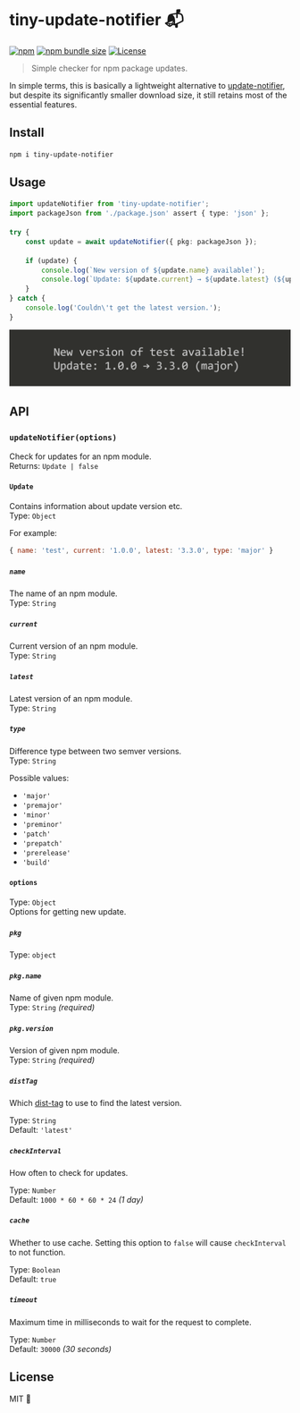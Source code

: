 # tiny-update-notifier 📬

[![npm][npm-version]][npm-link]
[![npm bundle size][bundle-size]][bundlephobia]
[![License][license]](./license)

> Simple checker for npm package updates.

In simple terms, this is basically a lightweight alternative to [update-notifier](https://github.com/yeoman/update-notifier), but despite its significantly smaller download size, it still retains most of the essential features.

## Install

```bash
npm i tiny-update-notifier
```

## Usage

```ts
import updateNotifier from 'tiny-update-notifier';
import packageJson from './package.json' assert { type: 'json' };

try {
    const update = await updateNotifier({ pkg: packageJson });

    if (update) {
        console.log(`New version of ${update.name} available!`);
        console.log(`Update: ${update.current} → ${update.latest} (${update.type})`);
    }
} catch {
    console.log('Couldn\'t get the latest version.');
}
```

<img src="./.github/demo.png" alt="Example in terminal window">

## API

### `updateNotifier(options)`

Check for updates for an npm module.\
Returns: `Update | false`

#### `Update`

Contains information about update version etc.\
Type: `Object`

For example:
```js
{ name: 'test', current: '1.0.0', latest: '3.3.0', type: 'major' }
```

##### `name`

The name of an npm module.\
Type: `String`

##### `current`

Current version of an npm module.\
Type: `String`

##### `latest`

Latest version of an npm module.\
Type: `String`

##### `type`

Difference type between two semver versions.\
Type: `String`

Possible values:

* `'major'`
* `'premajor'`
* `'minor'`
* `'preminor'`
* `'patch'`
* `'prepatch'`
* `'prerelease'`
* `'build'`

#### `options`

Type: `Object`\
Options for getting new update.

##### `pkg`
Type: `object`

##### `pkg.name`

Name of given npm module.\
Type: `String` _(required)_

##### `pkg.version`

Version of given npm module.\
Type: `String` _(required)_

##### `distTag`

Which [dist-tag](https://docs.npmjs.com/adding-dist-tags-to-packages) to use to find the latest version.

Type: `String`\
Default: `'latest'`

##### `checkInterval`

How often to check for updates.

Type: `Number`\
Default: `1000 * 60 * 60 * 24` _(1 day)_

##### `cache`

Whether to use cache. Setting this option to `false` will cause `checkInterval` to not function.

Type: `Boolean`\
Default: `true`

##### `timeout`

Maximum time in milliseconds to wait for the request to complete.

Type: `Number`\
Default: `30000` _(30 seconds)_

## License

MIT 💖

<!-- badges -->
[npm-link]: https://npmjs.com/package/tiny-update-notifier
[npm-version]: https://img.shields.io/npm/v/tiny-update-notifier?labelColor=000&color=57B759
[bundle-size]: https://img.shields.io/bundlephobia/min/tiny-update-notifier?labelColor=000&color=57B759
[bundlephobia]: https://bundlephobia.com/package/tiny-update-notifier
[license]: https://img.shields.io/npm/l/tiny-update-notifier?labelColor=000&color=57B759